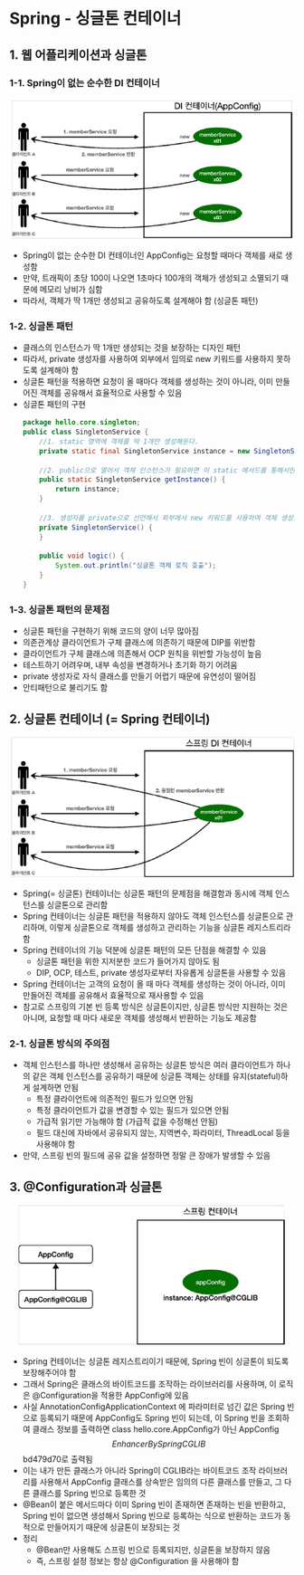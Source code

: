 # Spring - 싱글톤 컨테이너

## 1. 웹 어플리케이션과 싱글톤

### 1-1. Spring이 없는 순수한 DI 컨테이너

<p align="center"><img src="../imagespace/springSingleton1.jpg" height=250></p>

- Spring이 없는 순수한 DI 컨테이너인 AppConfig는 요청할 때마다 객체를 새로 생성함
- 만약, 트래픽이 초당 100이 나오면 1초마다 100개의 객체가 생성되고 소멸되기 때문에 메모리 낭비가 심함
- 따라서, 객체가 딱 1개만 생성되고 공유하도록 설계해야 함 (싱글톤 패턴)

### 1-2. 싱글톤 패턴
- 클래스의 인스턴스가 딱 1개만 생성되는 것을 보장하는 디자인 패턴
- 따라서, private 생성자를 사용하여 외부에서 임의로 new 키워드를 사용하지 못하도록 설계해야 함
- 싱글톤 패턴을 적용하면 요청이 올 때마다 객체를 생성하는 것이 아니라, 이미 만들어진 객체를 공유해서 효율적으로 사용할 수 있음
- 싱글톤 패턴의 구현
    ```java
    package hello.core.singleton;
    public class SingletonService {
        //1. static 영역에 객체를 딱 1개만 생성해둔다.
        private static final SingletonService instance = new SingletonService();
        
        //2. public으로 열어서 객체 인스턴스가 필요하면 이 static 메서드를 통해서만 조회하도록 허용한다.
        public static SingletonService getInstance() {
            return instance;
        }

        //3. 생성자를 private으로 선언해서 외부에서 new 키워드를 사용하여 객체 생성을 못하게 막는다.
        private SingletonService() {
        }

        public void logic() {
            System.out.println("싱글톤 객체 로직 호출");
        }
    }
    ```

### 1-3. 싱글톤 패턴의 문제점
- 싱글톤 패턴을 구현하기 위해 코드의 양이 너무 많아짐
- 의존관계상 클라이언트가 구체 클래스에 의존하기 때문에 DIP를 위반함
- 클라이언트가 구체 클래스에 의존해서 OCP 원칙을 위반할 가능성이 높음
- 테스트하기 어려우며, 내부 속성을 변경하거나 초기화 하기 어려움
- private 생성자로 자식 클래스를 만들기 어렵기 때문에 유연성이 떨어짐
- 안티패턴으로 불리기도 함

## 2. 싱글톤 컨테이너 (= Spring 컨테이너)

<p align="center"><img src="../imagespace/springSingleton2.jpg" height=250></p>

- Spring(= 싱글톤) 컨테이너는 싱글톤 패턴의 문제점을 해결함과 동시에 객체 인스턴스를 싱글톤으로 관리함
- Spring 컨테이너는 싱글톤 패턴을 적용하지 않아도 객체 인스턴스를 싱글톤으로 관리하며, 이렇게 싱글톤으로 객체를 생성하고 관리하는 기능을 싱글톤 레지스트리라 함
- Spring 컨테이너의 기능 덕분에 싱글톤 패턴의 모든 단점을 해결할 수 있음
  - 싱글톤 패턴을 위한 지저분한 코드가 들어가지 않아도 됨
  - DIP, OCP, 테스트, private 생성자로부터 자유롭게 싱글톤을 사용할 수 있음
- Spring 컨테이너는 고객의 요청이 올 때 마다 객체를 생성하는 것이 아니라, 이미 만들어진 객체를 공유해서 효율적으로 재사용할 수 있음
- 참고로 스프링의 기본 빈 등록 방식은 싱글톤이지만, 싱글톤 방식만 지원하는 것은 아니며, 요청할 때 마다 새로운 객체를 생성해서 반환하는 기능도 제공함

### 2-1. 싱글톤 방식의 주의점
- 객체 인스턴스를 하나만 생성해서 공유하는 싱글톤 방식은 여러 클라이언트가 하나의 같은 객체 인스턴스를 공유하기 때문에 싱글톤 객체는 상태를 유지(stateful)하게 설계하면 안됨
    - 특정 클라이언트에 의존적인 필드가 있으면 안됨
    - 특정 클라이언트가 값을 변경할 수 있는 필드가 있으면 안됨
    - 가급적 읽기만 가능해야 함 (가급적 값을 수정해선 안됨)
    - 필드 대신에 자바에서 공유되지 않는, 지역변수, 파라미터, ThreadLocal 등을 사용해야 함
- 만약, 스프링 빈의 필드에 공유 값을 설정하면 정말 큰 장애가 발생할 수 있음

## 3. @Configuration과 싱글톤

<p align="center"><img src="../imagespace/springSingleton3.jpg" height=250></p>

- Spring 컨테이너는 싱글톤 레지스트리이기 때문에, Spring 빈이 싱글톤이 되도록 보장해주어야 함
- 그래서 Spring은 클래스의 바이트코드를 조작하는 라이브러리를 사용하며, 이 로직은 @Configuration을 적용한 AppConfig에 있음
- 사실 AnnotationConfigApplicationContext 에 파라미터로 넘긴 값은 Spring 빈으로 등록되기 때문에 AppConfig도 Spring 빈이 되는데, 이 Spring 빈을 조회하여 클래스 정보를 출력하면 class hello.core.AppConfig가 아닌 AppConfig$$EnhancerBySpringCGLIB$$bd479d70로 출력됨
- 이는 내가 만든 클래스가 아니라 Spring이 CGLIB라는 바이트코드 조작 라이브러리를 사용해서 AppConfig 클래스를 상속받은 임의의 다른 클래스를 만들고, 그 다른 클래스를 Spring 빈으로 등록한 것
- @Bean이 붙은 메서드마다 이미 Spring 빈이 존재하면 존재하는 빈을 반환하고, Spring 빈이 없으면 생성해서 Spring 빈으로 등록하는 식으로 반환하는 코드가 동적으로 만들어지기 때문에 싱글톤이 보장되는 것
- 정리
    - @Bean만 사용해도 스프링 빈으로 등록되지만, 싱글톤을 보장하지 않음
    - 즉, 스프링 설정 정보는 항상 @Configuration 을 사용해야 함